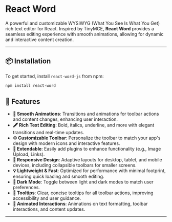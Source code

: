 # React Word

A powerful and customizable WYSIWYG (What You See Is What You Get) rich text editor for React. Inspired by TinyMCE, **React Word** provides a seamless editing experience with smooth animations, allowing for dynamic and interactive content creation.

---

## 📦 Installation

To get started, install `react-word-js` from npm:

```bash
npm install react-word
```

## 🚀 Features

- **🎨 Smooth Animations**: Transitions and animations for toolbar actions and content changes, enhancing user interaction.
- **🖋️ Rich Text Editing**: Bold, italics, underline, and more with elegant transitions and real-time updates.
- **⚙️ Customizable Toolbar**: Personalize the toolbar to match your app's design with modern icons and interactive features.
- **🔌 Extendable**: Easily add plugins to enhance functionality (e.g., Image Upload, Links).
- **📱 Responsive Design**: Adaptive layouts for desktop, tablet, and mobile devices, including collapsible toolbars for smaller screens.
- **💡 Lightweight & Fast**: Optimized for performance with minimal footprint, ensuring quick loading and smooth editing.
- **🌙 Dark Mode**: Toggle between light and dark modes to match user preferences.
- **💬 Tooltips**: Clear, concise tooltips for all toolbar actions, improving accessibility and user guidance.
- **🔄 Animated Interactions**: Animations on text formatting, toolbar interactions, and content updates.

---
